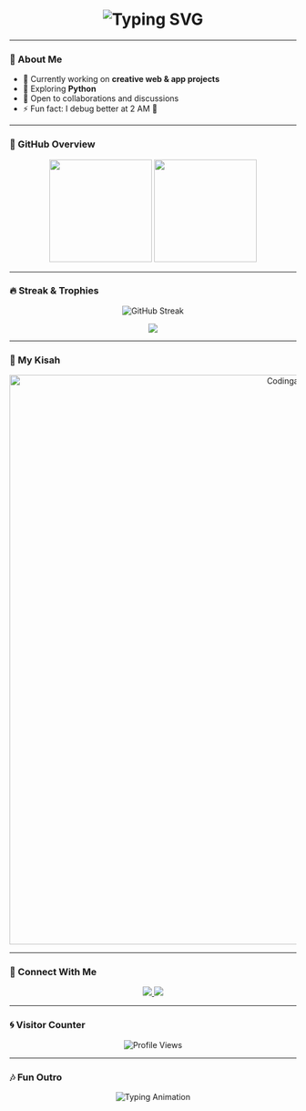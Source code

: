 <h1 align="center">
  <img src="https://readme-typing-svg.herokuapp.com?font=Fira+Code&size=28&duration=3000&pause=1000&color=00F7FF&center=true&vCenter=true&width=500&lines=Hi+👋,+I'm+JgtWlee!;Welcome+to+my+GitHub+Profile!;Code+%7C+Create+%7C+Repeat+💻" alt="Typing SVG" />
</h1>


---

### 🌟 About Me
- 🔭 Currently working on **creative web & app projects**
- 🌱 Exploring **Python**
- 💬 Open to collaborations and discussions
- ⚡ Fun fact: I debug better at 2 AM 🌙  

---

### 🚀 GitHub Overview
<p align="center">
  <img src="https://github-readme-stats.vercel.app/api?username=JgtWlee&show_icons=true&theme=tokyonight&hide_border=true&border_radius=20" height="180em" />
  <img src="https://github-readme-stats.vercel.app/api/top-langs/?username=JgtWlee&layout=compact&theme=tokyonight&hide_border=true&border_radius=20" height="180em" />
</p>

---

### 🔥 Streak & Trophies
<p align="center">
  <img src="https://github-readme-streak-stats.herokuapp.com?user=JgtWlee&theme=tokyonight&hide_border=true&border_radius=20" alt="GitHub Streak"/>
</p>

<p align="center">
  <img src="https://github-profile-trophy.vercel.app/?username=JgtWlee&theme=onestar&no-frame=true&row=1&margin-w=15" />
</p>

---

### 🎨 My Kisah
<p align="center">
  <img src="https://media.tenor.com/29jUcr38eAoAAAAM/blue-archive-hoshino.gif" width="1000" alt="Codinganimation"/>
</p>

---

### 💬 Connect With Me
<p align="center">
  <a href="https://github.com/JgtWlee">
    <img src="https://img.shields.io/badge/GitHub-171515?style=for-the-badge&logo=github&logoColor=white"/>
  </a>
  <a href="mailto:jagatkurnia14@gmail.com">
    <img src="https://img.shields.io/badge/Email-D14836?style=for-the-badge&logo=gmail&logoColor=white"/>
  </a>
</p>


---

### 🌀 Visitor Counter
<p align="center">
  <img src="https://komarev.com/ghpvc/?username=JgtWlee&style=for-the-badge&color=00F7FF" alt="Profile Views"/>
</p>

---

### 🎶 Fun Outro
<p align="center">
  <img src="https://readme-typing-svg.demolab.com?font=Fira+Code&duration=2000&pause=1000&color=00FFB3&center=true&vCenter=true&width=550&lines=Thanks+for+visiting!+💖;Keep+coding,+stay+awesome!+🔥" alt="Typing Animation" />
</p>
